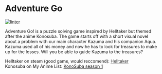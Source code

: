 # Adventure Go
[![linter](https://github.com/osamaHamad-github/final_project/workflows/linter/badge.svg)](https://github.com/marketplace/actions/super-linter)

Adventure Go! is a puzzle solving game inspired by Helltaker but themed after the anime Konosuba.
The game starts off with a short visual novel about a problem with our main character Kazuma and his companion Aqua.
Kazuma used all of his money and now he has to look for treasures to make up for the losses.
Will you be able to guide Kazuma to the treasures?

Helltaker on steam (good game, would reccomend): [Helltaker](https://store.steampowered.com/app/1289310/Helltaker/)<br />
Konosuba on My Anime List: [KonoSuba season 1](https://myanimelist.net/anime/30831/Kono_Subarashii_Sekai_ni_Shukufuku_wo)
